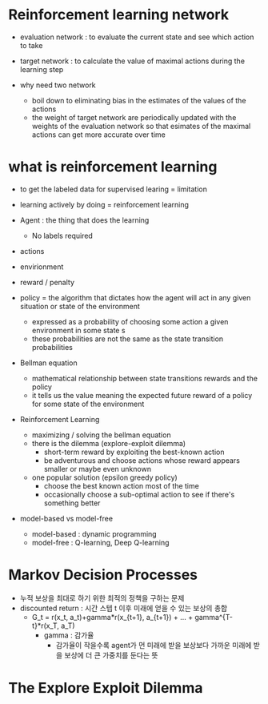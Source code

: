 # Reinforcement learning network

- evaluation network : to evaluate the current state and see which action to take
- target network : to calculate the value of maximal actions during the learning step

- why need two network
    - boil down to eliminating bias in the estimates of the values of the actions
    - the weight of target network are periodically updated with the weights of the evaluation network so that esimates of the maximal actions can get more accurate over time

# what is reinforcement learning

- to get the labeled data for supervised learing = limitation
- learning actively by doing = reinforcement learning

- Agent : the thing that does the learning
    - No labels required 
- actions
- envirionment
- reward / penalty
- policy = the algorithm that dictates how the agent will act in any given situation or state of the environment 
    - expressed as a probability of choosing some action a given environment in some state s
    - these probabilities are not the same as the state transition probabilities

- Bellman equation
    - mathematical relationship between state transitions rewards and the policy
    - it tells us the value meaning the expected future reward of a policy for some state of the environment

- Reinforcement Learning
    - maximizing / solving the bellman equation
    - there is the dilemma (explore-exploit dilemma)
        - short-term reward by exploiting the best-known action
        - be adventurous and choose actions whose reward appears smaller or maybe even unknown
    - one popular solution (epsilon greedy policy)
        - choose the best known action most of the time 
        - occasionally choose a sub-optimal action to see if there's something better

- model-based vs model-free
    - model-based : dynamic programming
    - model-free : Q-learning, Deep Q-learning

# Markov Decision Processes
- 누적 보상을 최대로 하기 위한 최적의 정책을 구하는 문제
- discounted return : 시간 스텝 t 이후 미래에 얻을 수 있는 보상의 총합
    - G_t = r(x_t, a_t)+gamma\*r(x_{t+1}, a_{t+1}) + ... + gamma^{T-t}\*r(x_T, a_T)
        - gamma : 감가율
            - 감가율이 작을수록 agent가 먼 미래에 받을 보상보다 가까운 미래에 받을 보상에 더 큰 가중치를 둔다는 뜻

# The Explore Exploit Dilemma
